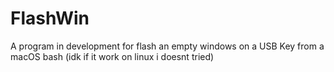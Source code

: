 # FlashWin
A program in development for flash an empty windows on a USB Key from a macOS bash (idk if it work on linux i doesnt tried)
